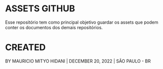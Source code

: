 # ASSETS GITHUB
Esse repositório tem como principal objetivo guardar os assets que podem conter os 
documentos dos demais repositórios.

# CREATED
BY MAURICIO MITYO HIDANI | DECEMBER 20, 2022 | SÃO PAULO - BR
